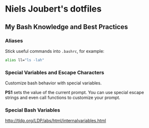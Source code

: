# Niels Joubert's dotfiles

## My Bash Knowledge and Best Practices

### Aliases

Stick useful commands into `.bashrc`, for example:

```bash
alias ll="ls -lah"
```

### Special Variables and Escape Characters

Customize bash behavior with special variables.

**PS1** sets the value of the current prompt. You can use special escape strings and even call functions to customize your prompt.

### Special Bash Variables

http://tldp.org/LDP/abs/html/internalvariables.html